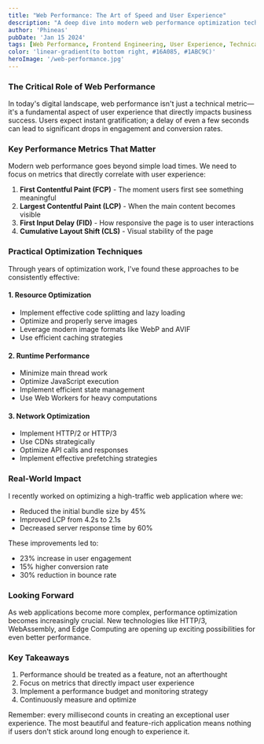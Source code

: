 ```yaml
---
title: "Web Performance: The Art of Speed and User Experience"
description: "A deep dive into modern web performance optimization techniques and their impact on user experience and business metrics."
author: 'Phineas'
pubDate: 'Jan 15 2024'
tags: [Web Performance, Frontend Engineering, User Experience, Technical Architecture, Optimization]
color: 'linear-gradient(to bottom right, #16A085, #1ABC9C)'
heroImage: '/web-performance.jpg'
---
```


### The Critical Role of Web Performance

In today's digital landscape, web performance isn't just a technical metric—it's a fundamental aspect of user experience that directly impacts business success. Users expect instant gratification; a delay of even a few seconds can lead to significant drops in engagement and conversion rates.

### Key Performance Metrics That Matter

Modern web performance goes beyond simple load times. We need to focus on metrics that directly correlate with user experience:

1. **First Contentful Paint (FCP)** - The moment users first see something meaningful
2. **Largest Contentful Paint (LCP)** - When the main content becomes visible
3. **First Input Delay (FID)** - How responsive the page is to user interactions
4. **Cumulative Layout Shift (CLS)** - Visual stability of the page

### Practical Optimization Techniques

Through years of optimization work, I've found these approaches to be consistently effective:

#### 1. Resource Optimization
- Implement effective code splitting and lazy loading
- Optimize and properly serve images
- Leverage modern image formats like WebP and AVIF
- Use efficient caching strategies

#### 2. Runtime Performance
- Minimize main thread work
- Optimize JavaScript execution
- Implement efficient state management
- Use Web Workers for heavy computations

#### 3. Network Optimization
- Implement HTTP/2 or HTTP/3
- Use CDNs strategically
- Optimize API calls and responses
- Implement effective prefetching strategies

### Real-World Impact

I recently worked on optimizing a high-traffic web application where we:
- Reduced the initial bundle size by 45%
- Improved LCP from 4.2s to 2.1s
- Decreased server response time by 60%

These improvements led to:
- 23% increase in user engagement
- 15% higher conversion rate
- 30% reduction in bounce rate

### Looking Forward

As web applications become more complex, performance optimization becomes increasingly crucial. New technologies like HTTP/3, WebAssembly, and Edge Computing are opening up exciting possibilities for even better performance.

### Key Takeaways

1. Performance should be treated as a feature, not an afterthought
2. Focus on metrics that directly impact user experience
3. Implement a performance budget and monitoring strategy
4. Continuously measure and optimize

Remember: every millisecond counts in creating an exceptional user experience. The most beautiful and feature-rich application means nothing if users don't stick around long enough to experience it.
